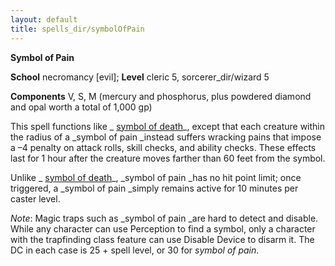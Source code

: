 ```yaml
---
layout: default
title: spells_dir/symbolOfPain
---
```

 **Symbol of Pain**

**School** necromancy [evil]; **Level** cleric 5, sorcerer_dir/wizard 5

**Components** V, S, M (mercury and phosphorus, plus powdered diamond and opal worth a total of 1,000 gp)

This spell functions like _ [symbol of death](../symbolOfDeath#_symbol-of-death)_, except that each creature within the radius of a _symbol of pain _instead suffers wracking pains that impose a –4 penalty on attack rolls, skill checks, and ability checks. These effects last for 1 hour after the creature moves farther than 60 feet from the symbol.

Unlike _ [symbol of death](../symbolOfDeath#_symbol-of-death)_, _symbol of pain _has no hit point limit; once triggered, a _symbol of pain _simply remains active for 10 minutes per caster level.

_Note_: Magic traps such as _symbol of pain _are hard to detect and disable. While any character can use Perception to find a symbol, only a character with the trapfinding class feature can use Disable Device to disarm it. The DC in each case is 25 + spell level, or 30 for _symbol of pain_.

